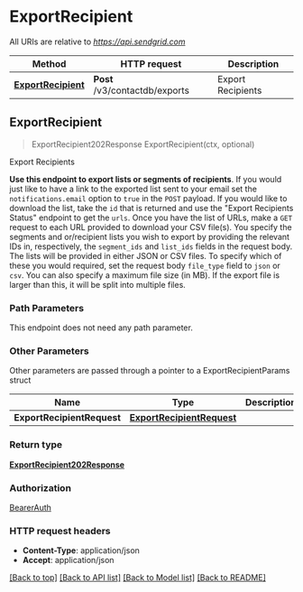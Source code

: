 # ExportRecipient

All URIs are relative to *https://api.sendgrid.com*

Method | HTTP request | Description
------------- | ------------- | -------------
[**ExportRecipient**](ExportRecipient.md#ExportRecipient) | **Post** /v3/contactdb/exports | Export Recipients



## ExportRecipient

> ExportRecipient202Response ExportRecipient(ctx, optional)

Export Recipients

**Use this endpoint to export lists or segments of recipients**.  If you would just like to have a link to the exported list sent to your email set the `notifications.email` option to `true` in the `POST` payload.  If you would like to download the list, take the `id` that is returned and use the \"Export Recipients Status\" endpoint to get the `urls`. Once you have the list of URLs, make a `GET` request to each URL provided to download your CSV file(s).  You specify the segments and or/recipient lists you wish to export by providing the relevant IDs in, respectively, the `segment_ids` and `list_ids` fields in the request body.  The lists will be provided in either JSON or CSV files. To specify which of these you would required, set the request body `file_type` field to `json` or `csv`.  You can also specify a maximum file size (in MB). If the export file is larger than this, it will be split into multiple files.

### Path Parameters

This endpoint does not need any path parameter.

### Other Parameters

Other parameters are passed through a pointer to a ExportRecipientParams struct


Name | Type | Description
------------- | ------------- | -------------
**ExportRecipientRequest** | [**ExportRecipientRequest**](ExportRecipientRequest.md) | 

### Return type

[**ExportRecipient202Response**](ExportRecipient202Response.md)

### Authorization

[BearerAuth](../README.md#BearerAuth)

### HTTP request headers

- **Content-Type**: application/json
- **Accept**: application/json

[[Back to top]](#) [[Back to API list]](../README.md#documentation-for-api-endpoints)
[[Back to Model list]](../README.md#documentation-for-models)
[[Back to README]](../README.md)


